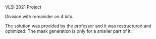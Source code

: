 VLSI 2021 Project

Division with remainder on 4 bits.

The solution was provided by the professor and it was restructured and optimized.
The mask generation is only for a smaller part of it.
